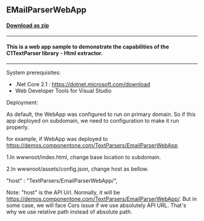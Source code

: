 ## EMailParserWebApp
#### [Download as zip](https://grapecity.github.io/DownGit/#/home?url=https://github.com/GrapeCity/ComponentOne-Service-Components-Samples/tree/master/Parser/AspNetCore/HtmlExtractor/EmailParserWebApp)
____
#### This is a web app sample to demonstrate the capabilities of the C1TextParser library - Html extractor.
____
System prerequisites:

* .Net Core 2.1 : https://dotnet.microsoft.com/download
* Web Developer Tools for Visual Studio

Deployment:

As default, the WebApp was configured to run on primary domain. So if this app deployed on subdomain, we need to configuration to make it run properly. 

for example, if WebApp was deployed to https://demos.componentone.com/TextParsers/EmailParserWebApp

1.In wwwroot/index.html, change base location to subdomain.

 <base href="/TextParsers/EmailParserWebApp/"/>

2.In wwwroot/assets/config.json, change host as bellow.

 "host" : "TextParsers/EmailParserWebApp/",

Note: "host" is the API Url. Normally, it will be https://demos.componentone.com/TextParsers/EmailParserWebApp/. But in some case, we will face Cors issue if we use absolutely API URL. That's why we use relative path instead of absolute path.


